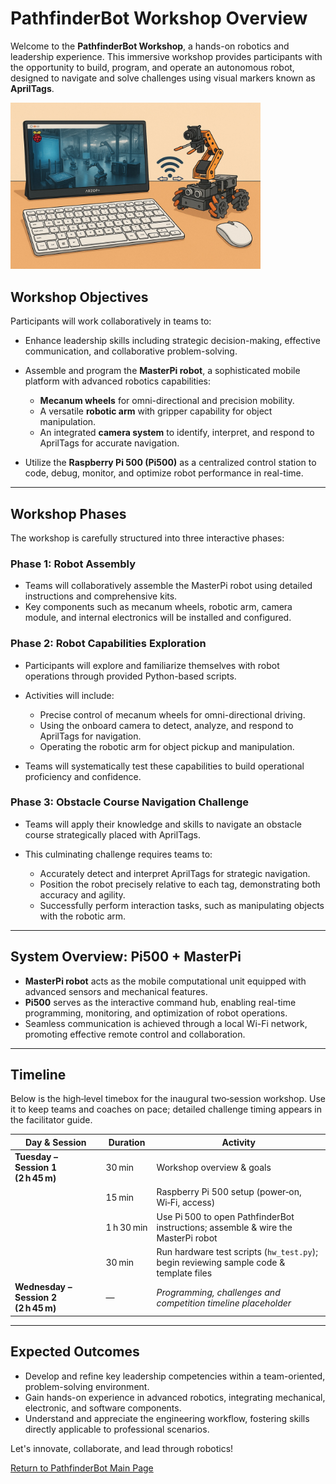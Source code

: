 # PathfinderBot Workshop Overview

Welcome to the **PathfinderBot Workshop**, a hands-on robotics and leadership experience. This immersive workshop provides participants with the opportunity to build, program, and operate an autonomous robot, designed to navigate and solve challenges using visual markers known as **AprilTags**.

<img src="/zzimages/PathfinerBotWorkshop.jpg" width="400" >

## Workshop Objectives

Participants will work collaboratively in teams to:

* Enhance leadership skills including strategic decision-making, effective communication, and collaborative problem-solving.
* Assemble and program the **MasterPi robot**, a sophisticated mobile platform with advanced robotics capabilities:

  * **Mecanum wheels** for omni-directional and precision mobility.
  * A versatile **robotic arm** with gripper capability for object manipulation.
  * An integrated **camera system** to identify, interpret, and respond to AprilTags for accurate navigation.
* Utilize the **Raspberry Pi 500 (Pi500)** as a centralized control station to code, debug, monitor, and optimize robot performance in real-time.

---

## Workshop Phases

The workshop is carefully structured into three interactive phases:

### Phase 1: Robot Assembly

* Teams will collaboratively assemble the MasterPi robot using detailed instructions and comprehensive kits.
* Key components such as mecanum wheels, robotic arm, camera module, and internal electronics will be installed and configured.

### Phase 2: Robot Capabilities Exploration

* Participants will explore and familiarize themselves with robot operations through provided Python-based scripts.

* Activities will include:

  * Precise control of mecanum wheels for omni-directional driving.
  * Using the onboard camera to detect, analyze, and respond to AprilTags for navigation.
  * Operating the robotic arm for object pickup and manipulation.

* Teams will systematically test these capabilities to build operational proficiency and confidence.

### Phase 3: Obstacle Course Navigation Challenge

* Teams will apply their knowledge and skills to navigate an obstacle course strategically placed with AprilTags.
* This culminating challenge requires teams to:

  * Accurately detect and interpret AprilTags for strategic navigation.
  * Position the robot precisely relative to each tag, demonstrating both accuracy and agility.
  * Successfully perform interaction tasks, such as manipulating objects with the robotic arm.

---

## System Overview: Pi500 + MasterPi

* **MasterPi robot** acts as the mobile computational unit equipped with advanced sensors and mechanical features.
* **Pi500** serves as the interactive command hub, enabling real-time programming, monitoring, and optimization of robot operations.
* Seamless communication is achieved through a local Wi-Fi network, promoting effective remote control and collaboration.

---

## Timeline

Below is the high‑level timebox for the inaugural two‑session workshop. Use it to keep teams and coaches on pace; detailed challenge timing appears in the facilitator guide.

| Day & Session                        | Duration   | Activity                                                                               |
| ------------------------------------ | ---------- | -------------------------------------------------------------------------------------- |
| **Tuesday – Session 1 (2 h 45 m)**   | 30 min     | Workshop overview & goals                                                              |
|                                      | 15 min     | Raspberry Pi 500 setup (power‑on, Wi‑Fi, access)                                       |
|                                      | 1 h 30 min | Use Pi 500 to open PathfinderBot instructions; assemble & wire the MasterPi robot      |
|                                      | 30 min     | Run hardware test scripts (`hw_test.py`); begin reviewing sample code & template files |
| **Wednesday – Session 2 (2 h 45 m)** | —          | *Programming, challenges and competition timeline placeholder*                         |

---

## Expected Outcomes

* Develop and refine key leadership competencies within a team-oriented, problem-solving environment.
* Gain hands-on experience in advanced robotics, integrating mechanical, electronic, and software components.
* Understand and appreciate the engineering workflow, fostering skills directly applicable to professional scenarios.

Let's innovate, collaborate, and lead through robotics!

[Return to PathfinderBot Main Page](README.md)

